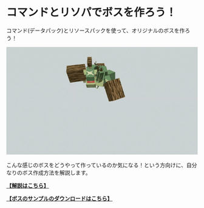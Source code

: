 # コマンドとリソパでボスを作ろう！

コマンド(データパック)とリソースパックを使って、オリジナルのボスを作ろう！  

![demo](https://github.com/Keeema-1/CustomModelBoss/blob/main/materials/1.gif)

こんな感じのボスをどうやって作っているのか気になる！という方向けに、自分なりのボス作成方法を解説します。  

**[【解説はこちら】](https://github.com/Keeema-1/CustomModelBoss/blob/main/lectures/home.md)**

**[【ボスのサンプルのダウンロードはこちら】](https://github.com/Keeema-1/CustomModelBoss/blob/sample2/README.md)**
